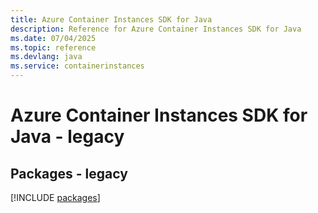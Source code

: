 ```yaml
---
title: Azure Container Instances SDK for Java
description: Reference for Azure Container Instances SDK for Java
ms.date: 07/04/2025
ms.topic: reference
ms.devlang: java
ms.service: containerinstances
---
```

# Azure Container Instances SDK for Java - legacy
## Packages - legacy
[!INCLUDE [packages](container-instances-index.md)]